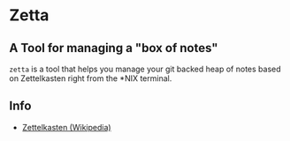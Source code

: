 # Zetta
## A Tool for managing a "box of notes"
```zetta``` is a tool that helps you manage your git backed heap of notes based on Zettelkasten
right from the \*NIX terminal.


## Info
- [Zettelkasten (Wikipedia)](https://en.wikipedia.org/wiki/Zettelkasten)

